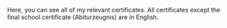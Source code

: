 Here, you can see all of my relevant certificates. All certificates except the final school certificate (Abiturzeugnis) are in English.
